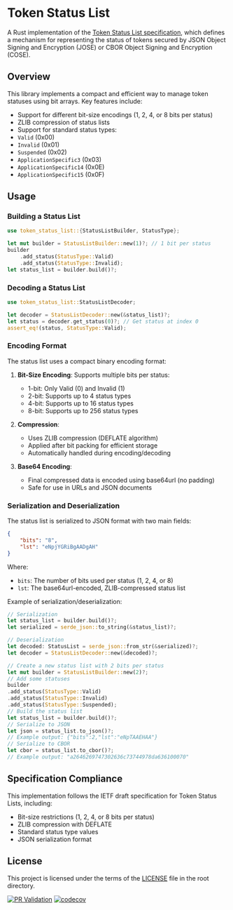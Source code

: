 # Token Status List

A Rust implementation of the [Token Status List specification](https://datatracker.ietf.org/doc/html/draft-ietf-oauth-status-list-06), which defines a mechanism for representing the status of tokens secured by JSON Object Signing and Encryption (JOSE) or CBOR Object Signing and Encryption (COSE).

## Overview

This library implements a compact and efficient way to manage token statuses using bit arrays. Key features include:

- Support for different bit-size encodings (1, 2, 4, or 8 bits per status)
- ZLIB compression of status lists
- Support for standard status types:
- `Valid` (0x00)
- `Invalid` (0x01)
- `Suspended` (0x02)
- `ApplicationSpecific3` (0x03)
- `ApplicationSpecific14` (0x0E)
- `ApplicationSpecific15` (0x0F)

## Usage

### Building a Status List

```rust
use token_status_list::{StatusListBuilder, StatusType};

let mut builder = StatusListBuilder::new(1)?; // 1 bit per status
builder
    .add_status(StatusType::Valid)
    .add_status(StatusType::Invalid);
let status_list = builder.build()?;
```

### Decoding a Status List

```rust
use token_status_list::StatusListDecoder;

let decoder = StatusListDecoder::new(&status_list)?;
let status = decoder.get_status(0)?; // Get status at index 0
assert_eq!(status, StatusType::Valid);
```

### Encoding Format

The status list uses a compact binary encoding format:

1. **Bit-Size Encoding**: Supports multiple bits per status:
   - 1-bit: Only Valid (0) and Invalid (1)
   - 2-bit: Supports up to 4 status types
   - 4-bit: Supports up to 16 status types
   - 8-bit: Supports up to 256 status types

2. **Compression**: 
   - Uses ZLIB compression (DEFLATE algorithm)
   - Applied after bit packing for efficient storage
   - Automatically handled during encoding/decoding

3. **Base64 Encoding**:
   - Final compressed data is encoded using base64url (no padding)
   - Safe for use in URLs and JSON documents

### Serialization and Deserialization

The status list is serialized to JSON format with two main fields:

```json
{
    "bits": "8",
    "lst": "eNpjYGRiBgAADgAH"
}
```

Where:
- `bits`: The number of bits used per status (1, 2, 4, or 8)
- `lst`: The base64url-encoded, ZLIB-compressed status list

Example of serialization/deserialization:

```rust
// Serialization
let status_list = builder.build()?;
let serialized = serde_json::to_string(&status_list)?;

// Deserialization
let decoded: StatusList = serde_json::from_str(&serialized)?;
let decoder = StatusListDecoder::new(&decoded)?;
```

```rust 
// Create a new status list with 2 bits per status
let mut builder = StatusListBuilder::new(2)?;
// Add some statuses
builder
.add_status(StatusType::Valid)
.add_status(StatusType::Invalid)
.add_status(StatusType::Suspended);
// Build the status list
let status_list = builder.build()?;
// Serialize to JSON
let json = status_list.to_json()?;
// Example output: {"bits":2,"lst":"eNpTAAEHAA"}
// Serialize to CBOR
let cbor = status_list.to_cbor()?;
// Example output: "a2646269747302636c73744978da636100070"

```

## Specification Compliance

This implementation follows the IETF draft specification for Token Status Lists, including:

- Bit-size restrictions (1, 2, 4, or 8 bits per status)
- ZLIB compression with DEFLATE
- Standard status type values
- JSON serialization format

## License

This project is licensed under the terms of the [LICENSE](LICENSE) file in the root directory.

[![PR Validation](https://github.com/shaileshp0110/token-status-list/actions/workflows/pr.yml/badge.svg)](https://github.com/shaileshp0110/token-status-list/actions/workflows/pr.yml)
[![codecov](https://codecov.io/gh/shaileshp0110/token-status-list/branch/main/graph/badge.svg)](https://codecov.io/gh/shaileshp0110/token-status-list)
